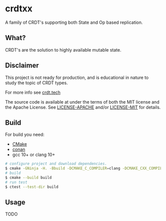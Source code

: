 # crdtxx

A family of CRDT's supporting both State and Op based replication.

## What?

CRDT's are the solution to highly available mutable state.

## Disclaimer

This project is not ready for production, and is educational in nature to study the topic of CRDT types.

For more info see [crdt.tech](https://crdt.tech/papers.html)

The source code is available at under the terms of both the MIT license and the Apache License.
See [LICENSE-APACHE](LICENSE-APACHE) and/or [LICENSE-MIT](LICENSE-MIT) for details.

## Build

For build you need:

- [CMake](https://cmake.org/download/)
- [conan](https://docs.conan.io/en/latest/installation.html)
- gcc 10+ or clang 10+

```sh
# configure project and download dependencies.
$ cmake -GNinja -H. -Bbuild -DCMAKE_C_COMPILER=clang -DCMAKE_CXX_COMPILER=clang++ -DCMAKE_BUILD_TYPE=Release
# build
$ cmake --build build
# run test
$ ctest --test-dir build
```

## Usage

TODO
